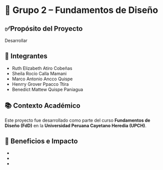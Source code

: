 # 🧪 Grupo 2 – Fundamentos de Diseño

## ✅Propósito del Proyecto
Desarrollar 

## 👥 Integrantes
- Ruth Elizabeth Atiro Cobeñas
- Sheila Rocío Calla Mamani
- Marco Antonio Ancco Quispe  
- Henrry Grover Ppacco Ttira
- Benedict Mattew Quispe Paniagua 


## 📚 Contexto Académico
Este proyecto fue desarrollado como parte del curso **Fundamentos de Diseño (FdD)** en la **Universidad Peruana Cayetano Heredia (UPCH)**.

## 🌱 Beneficios e Impacto
- 
- 
- 
